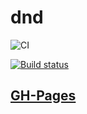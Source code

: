 # dnd

![CI](https://github.com/dzuba110729/ahj-DnD/actions/workflows/web.yml/badge.svg)


[![Build status](https://ci.appveyor.com/api/projects/status/3defiys7b4ao2b1d/branch/master?svg=true)](https://ci.appveyor.com/project/Dzuba110729/ahj-DnD)

## [GH-Pages](https://Dzuba110729.github.io/ahj-DnD/)
